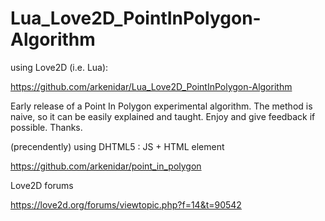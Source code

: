 # Lua_Love2D_PointInPolygon-Algorithm

using Love2D (i.e. Lua):

https://github.com/arkenidar/Lua_Love2D_PointInPolygon-Algorithm

Early release of a Point In Polygon experimental algorithm. The method is naive, so it can be easily explained and taught. Enjoy and give feedback if possible. Thanks.

(precendently) using DHTML5 : JS + HTML <canvas> element

https://github.com/arkenidar/point_in_polygon

Love2D forums

https://love2d.org/forums/viewtopic.php?f=14&t=90542


